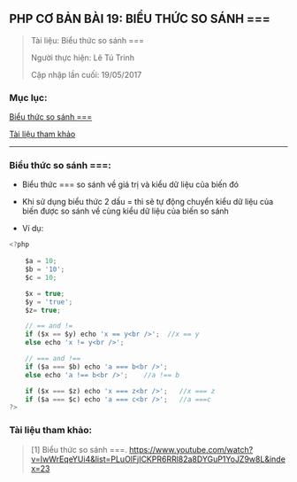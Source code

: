 ## PHP CƠ BẢN BÀI 19: BIỂU THỨC SO SÁNH ===

> Tài liệu: Biểu thức so sánh ===
>
> Người thực hiện: Lê Tú Trinh
>
> Cập nhập lần cuối: 19/05/2017

### Mục lục:

[Biểu thức so sánh ===](#1)

[Tài liệu tham khảo](#2)

***

<a name="1"></a>
### Biểu thức so sánh ===:

- Biểu thức === so sánh về giá trị và kiểu dữ liệu của biến đó

- Khi sử dụng biểu thức 2 dấu = thì sẽ tự động chuyển kiểu dữ liệu của biến được so sánh về cùng kiểu dữ liệu của biến so sánh

- Ví dụ:

```javascript
<?php
	
	$a = 10;
	$b = '10';
	$c = 10;

	$x = true;
	$y = 'true';
	$z= true;

	// == and !=
	if ($x == $y) echo 'x == y<br />';  //x == y
	else echo 'x != y<br />';

	// === and !==
	if ($a === $b) echo 'a === b<br />';
	else echo 'a !== b<br />';    //a !== b

	if ($x === $z) echo 'x === z<br />';   //x === z
	if ($a === $c) echo 'a === c<br />';   //a ===c
?>
```

<a name="2"></a>
### Tài liệu tham khảo:

> [1] Biểu thức so sánh ===. https://www.youtube.com/watch?v=IwWrEqeYUi4&list=PLuOlFjICKPR6RRl82a8DYGuP1YoJZ9w8L&index=23